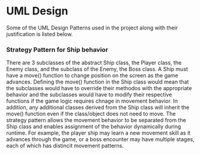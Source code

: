 # UML Design

Some of the UML Design Patterns used in the project along with their justification is listed below.

### Strategy Pattern for Ship behavior

There are 3 subclasses of the abstract Ship class, the Player class, the Enemy class, and the subclass of the Enemy, the Boss class. A Ship must have a move() function to change position on the screen as the game advances. Defining the move() function in the Ship class would mean that the subclasses would have to override their methodos with the appropriate behavior and the subclasses would have to modify their respective functions if the game logic requires chnage in movement behavior. In addition, any additional classes derived from the Ship class will inherit the move() function even if the class/object does not need to move. The strategy pattern allows the movement behavior to be separated from the Ship class and enables assignment of the behavior dynamically during runtime. For example, the player ship may learn a new movement skill as it advances through the game, or a boss encounter may have multiple stages, each of which has distincit movement patterns. 

